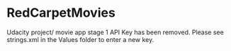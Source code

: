 # RedCarpetMovies
Udacity project/ movie app stage 1
API Key has been removed.  Please see strings.xml in the Values folder to enter a new key.

